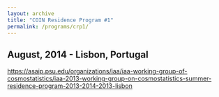 ```yaml
---
layout: archive
title: "COIN Residence Program #1"
permalink: /programs/crp1/
---
```


## August, 2014 - Lisbon, Portugal

https://asaip.psu.edu/organizations/iaa/iaa-working-group-of-cosmostatistics/iaa-2013-working-group-on-cosmostatistics-summer-residence-program-2013-2014-2013-lisbon
